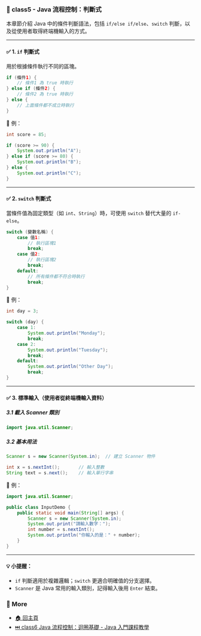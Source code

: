 ### 📘 class5 - Java 流程控制：判斷式

本章節介紹 Java 中的條件判斷語法，包括 `if/else if/else`、`switch` 判斷，以及從使用者取得終端機輸入的方式。

---

#### ✅ 1. `if` 判斷式

用於根據條件執行不同的區塊。

```java
if (條件1) {
    // 條件1 為 true 時執行
} else if (條件2) {
    // 條件2 為 true 時執行
} else {
    // 上面條件都不成立時執行
}
```

🔎 例：
```java
int score = 85;

if (score >= 90) {
    System.out.println("A");
} else if (score >= 80) {
    System.out.println("B");
} else {
    System.out.println("C");
}
```

---

#### ✅ 2. `switch` 判斷式

當條件值為固定類型（如 `int`、`String`）時，可使用 `switch` 替代大量的 `if-else`。

```java
switch (變數名稱) {
    case 值1:
        // 執行區塊1
        break;
    case 值2:
        // 執行區塊2
        break;
    default:
        // 所有條件都不符合時執行
        break;
}
```

🔎 例：
```java
int day = 3;

switch (day) {
    case 1:
        System.out.println("Monday");
        break;
    case 2:
        System.out.println("Tuesday");
        break;
    default:
        System.out.println("Other Day");
        break;
}
```

---

#### ✅ 3. 標準輸入（使用者從終端機輸入資料）

##### 3.1 載入 Scanner 類別
```java
import java.util.Scanner;
```

##### 3.2 基本用法
```java
Scanner s = new Scanner(System.in);  // 建立 Scanner 物件

int x = s.nextInt();       // 輸入整數
String text = s.next();    // 輸入單行字串
```

🔎 例：
```java
import java.util.Scanner;

public class InputDemo {
    public static void main(String[] args) {
        Scanner s = new Scanner(System.in);
        System.out.print("請輸入數字：");
        int number = s.nextInt();
        System.out.println("你輸入的是：" + number);
    }
}
```

---

#### 💡 小提醒：
- `if` 判斷適用於複雜邏輯；`switch` 更適合明確值的分支選擇。
- `Scanner` 是 Java 常用的輸入類別，記得輸入後用 `Enter` 結束。

### 📎 More
* [🏠 回主頁](../README.md)
* [⏭️ class6 Java 流程控制：迴圈基礎 - Java 入門課程教學](../class6%20Java%20流程控制：迴圈基礎%20-%20Java%20入門課程教學/README.md)